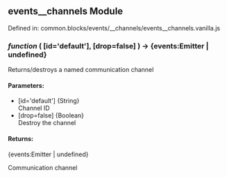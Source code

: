 ## events__channels Module

Defined in: common.blocks/events/__channels/events__channels.vanilla.js

### *function* ( [id='default'], [drop=false] ) → {events:Emitter | undefined}

Returns/destroys a named communication channel

#### Parameters:

* [id='default'] {String}<br/>
  Channel ID
* [drop=false] {Boolean}<br/>
  Destroy the channel

#### Returns:

{events:Emitter | undefined}

Communication channel

